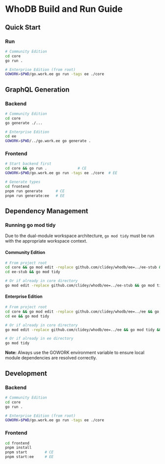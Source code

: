 # WhoDB Build and Run Guide

## Quick Start

### Run
```bash
# Community Edition
cd core
go run .

# Enterprise Edition (from root)
GOWORK=$PWD/go.work.ee go run -tags ee ./core
```

## GraphQL Generation

### Backend
```bash
# Community Edition
cd core
go generate ./...

# Enterprise Edition
cd ee
GOWORK=$PWD/../go.work.ee go generate .
```

### Frontend
```bash
# Start backend first
cd core && go run .              # CE
GOWORK=$PWD/go.work.ee go run -tags ee ./core  # EE

# Generate types
cd frontend
pnpm run generate      # CE
pnpm run generate:ee   # EE
```


## Dependency Management

### Running go mod tidy

Due to the dual-module workspace architecture, `go mod tidy` must be run with the appropriate workspace context.

#### Community Edition
```bash
# From project root
cd core && go mod edit -replace github.com/clidey/whodb/ee=../ee-stub && go mod tidy && go mod edit -dropreplace github.com/clidey/whodb/ee -droprequire github.com/clidey/whodb/ee
cd ee-stub && go mod tidy

# Or if already in core directory
go mod edit -replace github.com/clidey/whodb/ee=../ee-stub && go mod tidy && go mod edit -dropreplace github.com/clidey/whodb/ee -droprequire github.com/clidey/whodb/ee
```

#### Enterprise Edition
```bash
# From project root
cd core && go mod edit -replace github.com/clidey/whodb/ee=../ee && go mod tidy && go mod edit -dropreplace github.com/clidey/whodb/ee -droprequire github.com/clidey/whodb/ee
cd ee && go mod tidy

# Or if already in core directory
go mod edit -replace github.com/clidey/whodb/ee=../ee && go mod tidy && go mod edit -dropreplace github.com/clidey/whodb/ee -droprequire github.com/clidey/whodb/ee

# Or if already in ee directory
go mod tidy
```

**Note:** Always use the GOWORK environment variable to ensure local module dependencies are resolved correctly.

## Development

### Backend
```bash
# Community Edition
cd core
go run .

# Enterprise Edition (from root)
GOWORK=$PWD/go.work.ee go run -tags ee ./core
```

### Frontend
```bash
cd frontend
pnpm install
pnpm start        # CE
pnpm start:ee     # EE
```
